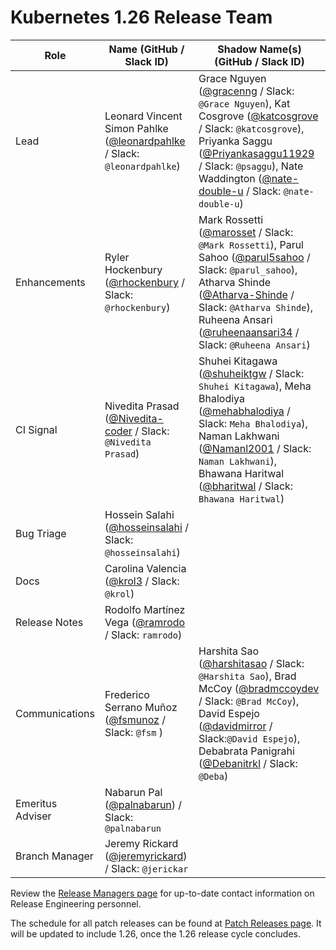 # Kubernetes 1.26 Release Team

| **Role** | **Name** (**GitHub / Slack ID**) | **Shadow Name(s) (GitHub / Slack ID)** |
|----------|----------------------------------|----------------------------------------|
| Lead | Leonard Vincent Simon Pahlke ([@leonardpahlke](https://github.com/leonardpahlke) / Slack: `@leonardpahlke`) | Grace Nguyen ([@gracenng](https://github.com/gracenng) / Slack: `@Grace Nguyen`), Kat Cosgrove ([@katcosgrove](https://github.com/katcosgrove) / Slack: `@katcosgrove`), Priyanka Saggu ([@Priyankasaggu11929](https://github.com/Priyankasaggu11929) / Slack: `@psaggu`), Nate Waddington ([@nate-double-u](https://github.com/nate-double-u) / Slack: `@nate-double-u`) |
| Enhancements | Ryler Hockenbury ([@rhockenbury](https://github.com/rhockenbury) / Slack: `@rhockenbury`) | Mark Rossetti ([@marosset](https://github.com/marosset) / Slack: `@Mark Rossetti`), Parul Sahoo ([@parul5sahoo](https://github.com/parul5sahoo) / Slack: `@parul_sahoo`), Atharva Shinde ([@Atharva-Shinde](https://github.com/Atharva-Shinde) / Slack: `@Atharva Shinde`), Ruheena Ansari ([@ruheenaansari34](https://github.com/ruheenaansari34) / Slack: `@Ruheena Ansari`) |
| CI Signal | Nivedita Prasad ([@Nivedita-coder](https://github.com/Nivedita-coder) / Slack: `@Nivedita Prasad`) | Shuhei Kitagawa ([@shuheiktgw](https://github.com/shuheiktgw) / Slack: `Shuhei Kitagawa`), Meha Bhalodiya ([@mehabhalodiya](https://github.com/mehabhalodiya) / Slack: `Meha Bhalodiya`), Naman Lakhwani ([@Namanl2001](https://github.com/Namanl2001) / Slack: `Naman Lakhwani`), Bhawana Haritwal ([@bharitwal](https://github.com/bharitwal) / Slack: `Bhawana Haritwal`) |
| Bug Triage | Hossein Salahi ([@hosseinsalahi](https://github.com/hosseinsalahi) / Slack: `@hosseinsalahi`) |  |
| Docs | Carolina Valencia ([@krol3](https://github.com/krol3) / Slack: `@krol`) |  |
| Release Notes | Rodolfo Martínez Vega ([@ramrodo](https://github.com/ramrodo) / Slack: `ramrodo`) |  |
| Communications | Frederico Serrano Muñoz ([@fsmunoz](https://github.com/fsmunoz) / Slack: `@fsm` ) | Harshita Sao ([@harshitasao](https://github.com/harshitasao) / Slack: `@Harshita Sao`), Brad McCoy ([@bradmccoydev](https://github.com/bradmccoydev) / Slack: `@Brad McCoy`), David Espejo ([@davidmirror](https://github.com/davidmirror-ops) / Slack:`@David Espejo`), Debabrata Panigrahi ([@Debanitrkl](https://github.com/Debanitrkl]) / Slack: `@Deba`) |
| Emeritus Adviser | Nabarun Pal ([@palnabarun](https://github.com/palnabarun)) / Slack: `@palnabarun` | |
| Branch Manager | Jeremy Rickard ([@jeremyrickard](https://github.com/jeremyrickard)) / Slack: `@jerickar` |  |

Review the [Release Managers page](https://github.com/kubernetes/website/blob/main/content/en/releases/release-managers.md) for up-to-date contact information on Release Engineering personnel.

The schedule for all patch releases can be found at [Patch Releases page](https://github.com/kubernetes/website/blob/main/content/en/releases/patch-releases.md). It will be updated to include 1.26, once the 1.26 release cycle concludes.
